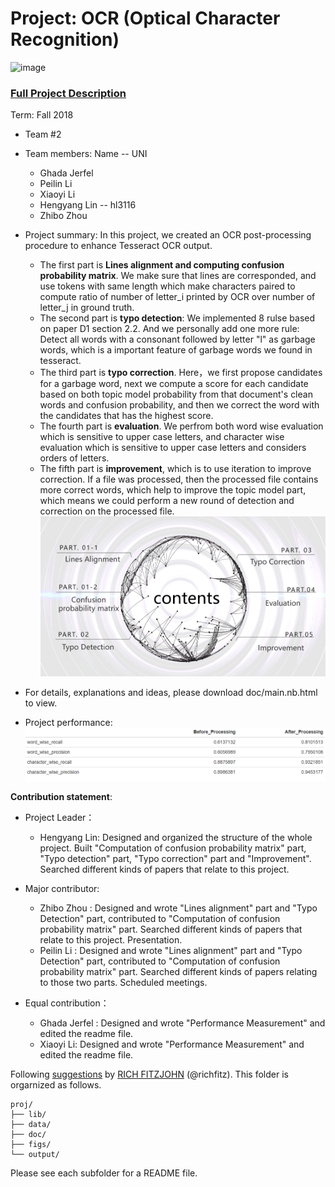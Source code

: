 # Project: OCR (Optical Character Recognition) 

![image](figs/intro.png)

### [Full Project Description](doc/project4_desc.md)

Term: Fall 2018

+ Team #2
+ Team members: Name -- UNI
	+ Ghada Jerfel 
	+ Peilin Li
	+ Xiaoyi Li
	+ Hengyang Lin -- hl3116
	+ Zhibo Zhou

+ Project summary: In this project, we created an OCR post-processing procedure to enhance Tesseract OCR output.
  + The first part is **Lines alignment and computing confusion probability matrix**. We make sure that lines are corresponded, and use tokens with same length which make characters paired to compute ratio of number of letter_i printed by OCR over number of letter_j in ground truth.
  + The second part is **typo detection**: We implemented 8 rulse based on paper D1 section 2.2. And we personally add one more rule: Detect all words with a consonant followed by letter "l" as garbage words, which is a important feature of garbage words we found in tesseract.
  + The third part is **typo correction**. Here，we first propose candidates for a garbage word, next we compute a score for each candidate based on both topic model probability from that document's clean words and confusion probability, and then we correct the word with the candidates that has the highest score.
  + The fourth part is **evaluation**. We perfrom both word wise evaluation which is sensitive to upper case letters, and character wise evaluation which is sensitive to upper case letters and considers orders of letters.
  + The fifth part is **improvement**, which is to use iteration to improve correction. If a file was processed, then the processed file contains more correct words, which help to improve the topic model part, which means we could perform a new round of detection and correction on the processed file.
![screenshot](figs/proj4.png)

+ For details, explanations and ideas, please download doc/main.nb.html to view.

+ Project performance:
![screenshot](figs/evaluation.png)

**Contribution statement**: 
+ Project Leader：
  + Hengyang Lin: Designed and organized the structure of the whole project. Built "Computation of confusion probability matrix" part, "Typo detection" part, "Typo correction" part and "Improvement". Searched different kinds of papers that relate to this project.
  
+ Major contributor:
  + Zhibo Zhou : Designed and wrote "Lines alignment" part and "Typo Detection" part, contributed to "Computation of confusion probability matrix" part. Searched different kinds of papers that relate to this project. Presentation.
  + Peilin Li : Designed and wrote "Lines alignment" part and "Typo Detection" part, contributed to "Computation of confusion probability matrix" part. Searched different kinds of papers relating to those two parts. Scheduled meetings.
  
+ Equal contribution：
  + Ghada Jerfel : Designed and wrote "Performance Measurement" and edited the readme file.
  + Xiaoyi Li: Designed and wrote "Performance Measurement" and edited the readme file.
  


Following [suggestions](http://nicercode.github.io/blog/2013-04-05-projects/) by [RICH FITZJOHN](http://nicercode.github.io/about/#Team) (@richfitz). This folder is orgarnized as follows.

```
proj/
├── lib/
├── data/
├── doc/
├── figs/
└── output/
```

Please see each subfolder for a README file.
